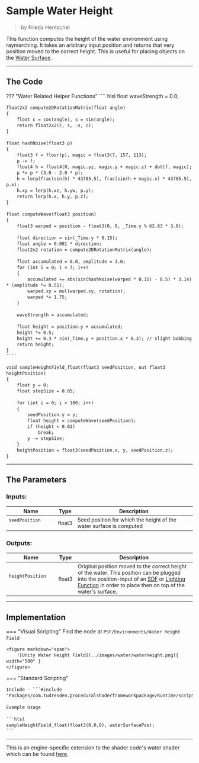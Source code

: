 <div class="container">
    <h1 class="main-heading">Sample Water Height</h1>
    <blockquote class="author">by Frieda Hentschel</blockquote>
</div>

This function computes the height of the water environment using raymarching. It takes an arbitrary input position and returns that very position moved to the correct height. This is useful for placing objects on the [Water Surface](waterSurface.md).

---

## The Code

??? "Water Related Helper Functions"
    ```` hlsl
    float waveStrength = 0.0;

    float2x2 compute2DRotationMatrix(float angle)
    {
        float c = cos(angle), s = sin(angle);
        return float2x2(c, s, -s, c);
    }

    float hashNoise(float3 p)
    {
        float3 f = floor(p), magic = float3(7, 157, 113);
        p -= f;
        float4 h = float4(0, magic.yz, magic.y + magic.z) + dot(f, magic);
        p *= p * (3.0 - 2.0 * p);
        h = lerp(frac(sin(h) * 43785.5), frac(sin(h + magic.x) * 43785.5), p.x);
        h.xy = lerp(h.xz, h.yw, p.y);
        return lerp(h.x, h.y, p.z);
    }

    float computeWave(float3 position)
    {
        float3 warped = position - float3(0, 0, _Time.y % 62.83 * 3.0);

        float direction = sin(_Time.y * 0.15);
        float angle = 0.001 * direction;
        float2x2 rotation = compute2DRotationMatrix(angle);

        float accumulated = 0.0, amplitude = 3.0;
        for (int i = 0; i < 7; i++)
        {
            accumulated += abs(sin(hashNoise(warped * 0.15) - 0.5) * 3.14) * (amplitude *= 0.51);
            warped.xy = mul(warped.xy, rotation);
            warped *= 1.75;
        }
        
        waveStrength = accumulated;

        float height = position.y + accumulated;
        height *= 0.5;
        height += 0.3 * sin(_Time.y + position.x * 0.3); // slight bobbing
        return height;
    }
    ````

```` hlsl
void sampleHeightField_float(float3 seedPosition, out float3 heightPosition)
{
    float y = 0;
    float stepSize = 0.05; 

    for (int i = 0; i < 100; i++)
    {
        seedPosition.y = y;
        float height = computeWave(seedPosition);
        if (height < 0.01)
            break;
        y -= stepSize;
    }
    heightPosition = float3(seedPosition.x, y, seedPosition.z);
}
````

---

## The Parameters

### Inputs:
| Name            | Type     | Description |
|-----------------|----------|-------------|
| `seedPosition`  <img width=50/>  | float3   |  Seed position for which the height of the water surface is computed |

### Outputs:
| Name            | Type     | Description |
|-----------------|----------|-------------|
| `heightPosition`  <img width=100/>  | float3   |  Original position moved to the correct height of the water. This position can be plugged into the position-input of an [SDF](../sdfs/generalInformation.md) or [Lighting Function](../lighting/generalInformation.md) in order to place then on top of the water's surface. |

---

## Implementation

=== "Visual Scripting"
    Find the node at `PSF/Environments/Water Height Field`
    
    <figure markdown="span">
        ![Unity Water Height Field](../images/water/waterHeight.png){ width="500" }
    </figure>

=== "Standard Scripting"

    Include - ```#include "Packages/com.tudresden.proceduralshaderframeworkpackage/Runtime/scripts/water_surface.hlsl"```

    Example Usage

    ```hlsl
    sampleHeightField_float(float3(0,0,0), waterSurfacePos);
    ```


---

This is an engine-specific extension to the shader code's water shader which can be found [here](../../../shaders/scenes/water_surface.md).